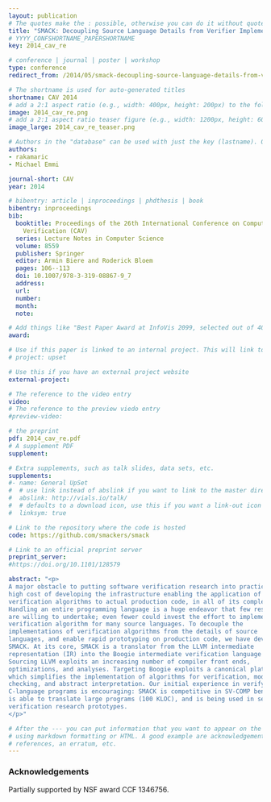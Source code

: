 ```yaml
---
layout: publication
# The quotes make the : possible, otherwise you can do it without quotes
title: "SMACK: Decoupling Source Language Details from Verifier Implementations"
# YYYY_CONFSHORTNAME_PAPERSHORTNAME
key: 2014_cav_re

# conference | journal | poster | workshop
type: conference
redirect_from: /2014/05/smack-decoupling-source-language-details-from-verifier-implementations

# The shortname is used for auto-generated titles
shortname: CAV 2014
# add a 2:1 aspect ratio (e.g., width: 400px, height: 200px) to the folder /assets/images/papers/
image: 2014_cav_re.png
# add a 2:1 aspect ratio teaser figure (e.g., width: 1200px, height: 600px) to the folder /assets/images/papers/
image_large: 2014_cav_re_teaser.png

# Authors in the "database" can be used with just the key (lastname). Others can be written properly.
authors:
- rakamaric
- Michael Emmi

journal-short: CAV
year: 2014

# bibentry: article | inproceedings | phdthesis | book
bibentry: inproceedings
bib:
  booktitle: Proceedings of the 26th International Conference on Computer Aided
    Verification (CAV)
  series: Lecture Notes in Computer Science
  volume: 8559
  publisher: Springer
  editor: Armin Biere and Roderick Bloem
  pages: 106--113
  doi: 10.1007/978-3-319-08867-9_7
  address:
  url:
  number:
  month:
  note:

# Add things like "Best Paper Award at InfoVis 2099, selected out of 4000 submissions"
award:

# Use if this paper is linked to an internal project. This will link to the project site
# project: upset

# Use this if you have an external project website
external-project:

# The reference to the video entry
video:
# The reference to the preview viedo entry
#preview-video:

# the preprint
pdf: 2014_cav_re.pdf
# A supplement PDF
supplement: 

# Extra supplements, such as talk slides, data sets, etc.
supplements:
#- name: General UpSet
#  # use link instead of abslink if you want to link to the master directory
#  abslink: http://vials.io/talk/
#  # defaults to a download icon, use this if you want a link-out icon
#  linksym: true

# Link to the repository where the code is hosted
code: https://github.com/smackers/smack

# Link to an official preprint server
preprint_server: 
#https://doi.org/10.1101/128579

abstract: "<p>
A major obstacle to putting software verification research into practice is the
high cost of developing the infrastructure enabling the application of
verification algorithms to actual production code, in all of its complexity.
Handling an entire programming language is a huge endeavor that few researchers
are willing to undertake; even fewer could invest the effort to implement a
verification algorithm for many source languages. To decouple the
implementations of verification algorithms from the details of source
languages, and enable rapid prototyping on production code, we have developed
SMACK. At its core, SMACK is a translator from the LLVM intermediate
representation (IR) into the Boogie intermediate verification language (IVL).
Sourcing LLVM exploits an increasing number of compiler front ends,
optimizations, and analyses. Targeting Boogie exploits a canonical platform
which simplifies the implementation of algorithms for verification, model
checking, and abstract interpretation. Our initial experience in verifying
C-language programs is encouraging: SMACK is competitive in SV-COMP benchmarks,
is able to translate large programs (100 KLOC), and is being used in several
verification research prototypes.
</p>"

# After the --- you can put information that you want to appear on the website
# using markdown formatting or HTML. A good example are acknowledgements, extra
# references, an erratum, etc.
---
```

### Acknowledgements

Partially supported by NSF award CCF 1346756.

